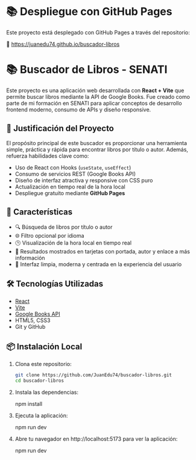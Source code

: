 # 📚 Despliegue con GitHub Pages

Este proyecto está desplegado con GitHub Pages a través del repositorio:

🔗 https://juanedu74.github.io/buscador-libros

# 📚 Buscador de Libros - SENATI

Este proyecto es una aplicación web desarrollada con **React + Vite** que permite buscar libros mediante la API de Google Books. Fue creado como parte de mi formación en SENATI para aplicar conceptos de desarrollo frontend moderno, consumo de APIs y diseño responsive.

## 🚀 Justificación del Proyecto

El propósito principal de este buscador es proporcionar una herramienta simple, práctica y rápida para encontrar libros por título o autor. Además, refuerza habilidades clave como:

- Uso de React con Hooks (`useState`, `useEffect`)
- Consumo de servicios REST (Google Books API)
- Diseño de interfaz atractiva y responsive con CSS puro
- Actualización en tiempo real de la hora local
- Despliegue gratuito mediante **GitHub Pages**

## 🎯 Características

- 🔍 Búsqueda de libros por título o autor
- 🌐 Filtro opcional por idioma
- 🕒 Visualización de la hora local en tiempo real
- 📖 Resultados mostrados en tarjetas con portada, autor y enlace a más información
- 🧼 Interfaz limpia, moderna y centrada en la experiencia del usuario

## 🛠️ Tecnologías Utilizadas

- [React](https://reactjs.org/)
- [Vite](https://vitejs.dev/)
- [Google Books API](https://developers.google.com/books)
- HTML5, CSS3
- Git y GitHub

## 📦 Instalación Local

1. Clona este repositorio:

   ```bash
   git clone https://github.com/JuanEdu74/buscador-libros.git
   cd buscador-libros

2. Instala las dependencias:

   npm install

3. Ejecuta la aplicación:

   npm run dev

4. Abre tu navegador en http://localhost:5173 para ver la aplicación:

   npm run dev

